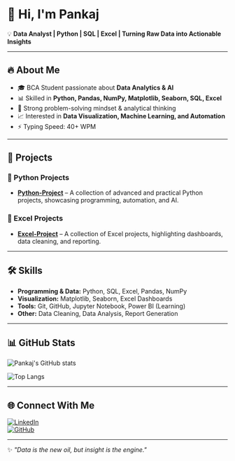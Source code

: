 # 👋 Hi, I'm Pankaj  

💡 **Data Analyst | Python | SQL | Excel | Turning Raw Data into Actionable Insights**  

---

## 🔥 About Me  
- 🎓 BCA Student passionate about **Data Analytics & AI**  
- 📊 Skilled in **Python, Pandas, NumPy, Matplotlib, Seaborn, SQL, Excel**  
- 🧩 Strong problem-solving mindset & analytical thinking  
- 📈 Interested in **Data Visualization, Machine Learning, and Automation**  
- ⚡ Typing Speed: 40+ WPM  

---

## 🚀 Projects  

### 🔹 Python Projects  
- [**Python-Project**](https://github.com/PANAKAJ01/Python-Project) – A collection of advanced and practical Python projects, showcasing programming, automation, and AI.  

### 🔹 Excel Projects  
- [**Excel-Project**](https://github.com/PANAKAJ01/Excel-Project) – A collection of Excel projects, highlighting dashboards, data cleaning, and reporting.  

---

## 🛠️ Skills  

- **Programming & Data:** Python, SQL, Excel, Pandas, NumPy  
- **Visualization:** Matplotlib, Seaborn, Excel Dashboards  
- **Tools:** Git, GitHub, Jupyter Notebook, Power BI (Learning)  
- **Other:** Data Cleaning, Data Analysis, Report Generation  

---

## 📊 GitHub Stats  

![Pankaj's GitHub stats](https://github-readme-stats.vercel.app/api?username=PANAKAJ01&show_icons=true&theme=radical)  

![Top Langs](https://github-readme-stats.vercel.app/api/top-langs/?username=PANAKAJ01&layout=compact&theme=radical)  

---

## 🌐 Connect With Me  

[![LinkedIn](https://img.shields.io/badge/LinkedIn-blue?style=for-the-badge&logo=linkedin)](https://linkedin.com/in/your-link)  
[![GitHub](https://img.shields.io/badge/GitHub-black?style=for-the-badge&logo=github)](https://github.com/PANAKAJ01)  

---
✨ *"Data is the new oil, but insight is the engine."*  
